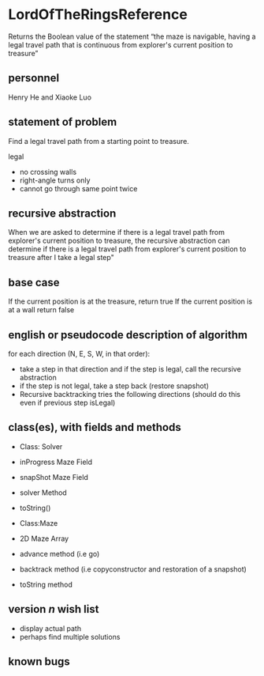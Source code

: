 # LordOfTheRingsReference

Returns the Boolean value of the statement “the maze is navigable, having a legal travel path that is continuous from explorer's current position to treasure”

## personnel
Henry He and Xiaoke Luo

## statement of problem

Find a legal travel path from a starting point to treasure.

legal
 * no crossing walls
 * right-angle turns only
 * cannot go through same point twice

## recursive abstraction

When we are asked to determine if there is a legal travel path from explorer's current position to treasure, the recursive abstraction can determine if there is a legal travel path from explorer's current position to treasure after I take a legal step"

## base case

If the current position is at the treasure, return true
If the current position is at a wall return false

## english or pseudocode description of algorithm

for each direction (N, E, S, W, in that order):
 * take a step in that direction and if the step is legal, call the recursive abstraction
 * if the step is not legal, take a step back (restore snapshot)
 * Recursive backtracking tries the following directions (should do this even if previous step isLegal)
 
## class(es), with fields and methods
 * Class: Solver
 * inProgress Maze Field
 * snapShot Maze Field
 * solver Method
 * toString()


 * Class:Maze
 * 2D Maze Array
 * advance method (i.e go)
 * backtrack method (i.e copyconstructor and restoration of a snapshot)
 * toString method
## version *n* wish list

 * display actual path
 * perhaps find multiple solutions

## known bugs
